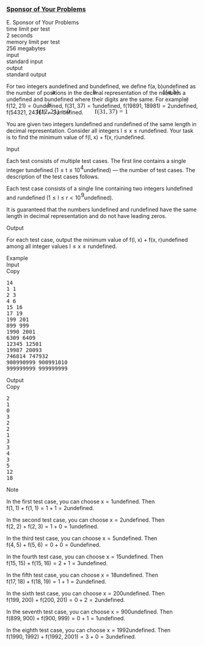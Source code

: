 <h3><a href="https://codeforces.com/contest/2121/problem/E" target="_blank" rel="noopener noreferrer">Sponsor of Your Problems</a></h3>
<div class="header"><div class="title">E. Sponsor of Your Problems</div><div class="time-limit"><div class="property-title">time limit per test</div>2 seconds</div><div class="memory-limit"><div class="property-title">memory limit per test</div>256 megabytes</div><div class="input-file input-standard"><div class="property-title">input</div>standard input</div><div class="output-file output-standard"><div class="property-title">output</div>standard output</div></div><div><p>For two integers <span class="MathJax_Preview" style="color: inherit;"><span class="MJXp-math" id="MJXp-Span-1"><span class="MJXp-mi MJXp-italic" id="MJXp-Span-2">a</span></span></span><span class="MathJax MathJax_Processed" id="MathJax-Element-1-Frame" tabindex="0" style=""><nobr><span class="math" id="MathJax-Span-1"><span style="display: inline-block; position: relative; width: 0em; height: 0px; font-size: 122%;"><span style="position: absolute;"><span class="mrow" id="MathJax-Span-2"><span class="mi" id="MathJax-Span-3" style="font-family: MathJax_Math-italic;">a</span></span></span></span></span></nobr></span>undefined and <span class="MathJax_Preview" style="color: inherit;"><span class="MJXp-math" id="MJXp-Span-3"><span class="MJXp-mi MJXp-italic" id="MJXp-Span-4">b</span></span></span><span class="MathJax MathJax_Processed" id="MathJax-Element-2-Frame" tabindex="0" style=""><nobr><span class="math" id="MathJax-Span-4"><span style="display: inline-block; position: relative; width: 0em; height: 0px; font-size: 122%;"><span style="position: absolute;"><span class="mrow" id="MathJax-Span-5"><span class="mi" id="MathJax-Span-6" style="font-family: MathJax_Math-italic;">b</span></span></span></span></span></nobr></span>undefined, we define <span class="MathJax_Preview" style="color: inherit;"><span class="MJXp-math" id="MJXp-Span-5"><span class="MJXp-mi MJXp-italic" id="MJXp-Span-6">f</span><span class="MJXp-mo" id="MJXp-Span-7" style="margin-left: 0em; margin-right: 0em;">(</span><span class="MJXp-mi MJXp-italic" id="MJXp-Span-8">a</span><span class="MJXp-mo" id="MJXp-Span-9" style="margin-left: 0em; margin-right: 0.222em;">,</span><span class="MJXp-mi MJXp-italic" id="MJXp-Span-10">b</span><span class="MJXp-mo" id="MJXp-Span-11" style="margin-left: 0em; margin-right: 0em;">)</span></span></span><span class="MathJax MathJax_Processed" id="MathJax-Element-3-Frame" tabindex="0" style=""><nobr><span class="math" id="MathJax-Span-7"><span style="display: inline-block; position: relative; width: 0em; height: 0px; font-size: 122%;"><span style="position: absolute;"><span class="mrow" id="MathJax-Span-8"><span class="mi" id="MathJax-Span-9" style="font-family: MathJax_Math-italic;">f<span style="display: inline-block; overflow: hidden; height: 1px; width: 0.061em;"></span></span><span class="mo" id="MathJax-Span-10" style="font-family: MathJax_Main;">(</span><span class="mi" id="MathJax-Span-11" style="font-family: MathJax_Math-italic;">a</span><span class="mo" id="MathJax-Span-12" style="font-family: MathJax_Main;">,</span><span class="mi" id="MathJax-Span-13" style="font-family: MathJax_Math-italic; padding-left: 0.179em;">b</span><span class="mo" id="MathJax-Span-14" style="font-family: MathJax_Main;">)</span></span></span></span></span></nobr></span>undefined as the number of positions in the decimal representation of the numbers <span class="MathJax_Preview" style="color: inherit;"><span class="MJXp-math" id="MJXp-Span-12"><span class="MJXp-mi MJXp-italic" id="MJXp-Span-13">a</span></span></span><span class="MathJax MathJax_Processed" id="MathJax-Element-4-Frame" tabindex="0" style=""><nobr><span class="math" id="MathJax-Span-15"><span style="display: inline-block; position: relative; width: 0em; height: 0px; font-size: 122%;"><span style="position: absolute;"><span class="mrow" id="MathJax-Span-16"><span class="mi" id="MathJax-Span-17" style="font-family: MathJax_Math-italic;">a</span></span></span></span></span></nobr></span>undefined and <span class="MathJax_Preview" style="color: inherit;"><span class="MJXp-math" id="MJXp-Span-14"><span class="MJXp-mi MJXp-italic" id="MJXp-Span-15">b</span></span></span><span class="MathJax MathJax_Processed" id="MathJax-Element-5-Frame" tabindex="0" style=""><nobr><span class="math" id="MathJax-Span-18"><span style="display: inline-block; position: relative; width: 0em; height: 0px; font-size: 122%;"><span style="position: absolute;"><span class="mrow" id="MathJax-Span-19"><span class="mi" id="MathJax-Span-20" style="font-family: MathJax_Math-italic;">b</span></span></span></span></span></nobr></span>undefined where their digits are the same. For example, <span class="MathJax_Preview" style="color: inherit;"><span class="MJXp-math" id="MJXp-Span-16"><span class="MJXp-mi MJXp-italic" id="MJXp-Span-17">f</span><span class="MJXp-mo" id="MJXp-Span-18" style="margin-left: 0em; margin-right: 0em;">(</span><span class="MJXp-mn" id="MJXp-Span-19">12</span><span class="MJXp-mo" id="MJXp-Span-20" style="margin-left: 0em; margin-right: 0.222em;">,</span><span class="MJXp-mn" id="MJXp-Span-21">21</span><span class="MJXp-mo" id="MJXp-Span-22" style="margin-left: 0em; margin-right: 0em;">)</span><span class="MJXp-mo" id="MJXp-Span-23" style="margin-left: 0.333em; margin-right: 0.333em;">=</span><span class="MJXp-mn" id="MJXp-Span-24">0</span></span></span><span class="MathJax MathJax_Processed" id="MathJax-Element-6-Frame" tabindex="0" style=""><nobr><span class="math" id="MathJax-Span-21"><span style="display: inline-block; position: relative; width: 0em; height: 0px; font-size: 122%;"><span style="position: absolute;"><span class="mrow" id="MathJax-Span-22"><span class="mi" id="MathJax-Span-23" style="font-family: MathJax_Math-italic;">f<span style="display: inline-block; overflow: hidden; height: 1px; width: 0.061em;"></span></span><span class="mo" id="MathJax-Span-24" style="font-family: MathJax_Main;">(</span><span class="mn" id="MathJax-Span-25" style="font-family: MathJax_Main;">12</span><span class="mo" id="MathJax-Span-26" style="font-family: MathJax_Main;">,</span><span class="mn" id="MathJax-Span-27" style="font-family: MathJax_Main; padding-left: 0.179em;">21</span><span class="mo" id="MathJax-Span-28" style="font-family: MathJax_Main;">)</span><span class="mo" id="MathJax-Span-29" style="font-family: MathJax_Main; padding-left: 0.296em;">=</span><span class="mn" id="MathJax-Span-30" style="font-family: MathJax_Main; padding-left: 0.296em;">0</span></span></span></span></span></nobr></span>undefined, <span class="MathJax_Preview" style="color: inherit;"><span class="MJXp-math" id="MJXp-Span-25"><span class="MJXp-mi MJXp-italic" id="MJXp-Span-26">f</span><span class="MJXp-mo" id="MJXp-Span-27" style="margin-left: 0em; margin-right: 0em;">(</span><span class="MJXp-mn" id="MJXp-Span-28">31</span><span class="MJXp-mo" id="MJXp-Span-29" style="margin-left: 0em; margin-right: 0.222em;">,</span><span class="MJXp-mn" id="MJXp-Span-30">37</span><span class="MJXp-mo" id="MJXp-Span-31" style="margin-left: 0em; margin-right: 0em;">)</span><span class="MJXp-mo" id="MJXp-Span-32" style="margin-left: 0.333em; margin-right: 0.333em;">=</span><span class="MJXp-mn" id="MJXp-Span-33">1</span></span></span><span class="MathJax MathJax_Processed" id="MathJax-Element-7-Frame" tabindex="0" style=""><nobr><span class="math" id="MathJax-Span-31"><span style="display: inline-block; position: relative; width: 0em; height: 0px; font-size: 122%;"><span style="position: absolute;"><span class="mrow" id="MathJax-Span-32"><span class="mi" id="MathJax-Span-33" style="font-family: MathJax_Math-italic;">f<span style="display: inline-block; overflow: hidden; height: 1px; width: 0.061em;"></span></span><span class="mo" id="MathJax-Span-34" style="font-family: MathJax_Main;">(</span><span class="mn" id="MathJax-Span-35" style="font-family: MathJax_Main;">31</span><span class="mo" id="MathJax-Span-36" style="font-family: MathJax_Main;">,</span><span class="mn" id="MathJax-Span-37" style="font-family: MathJax_Main; padding-left: 0.179em;">37</span><span class="mo" id="MathJax-Span-38" style="font-family: MathJax_Main;">)</span><span class="mo" id="MathJax-Span-39" style="font-family: MathJax_Main; padding-left: 0.296em;">=</span><span class="mn" id="MathJax-Span-40" style="font-family: MathJax_Main; padding-left: 0.296em;">1</span></span></span></span></span></nobr></span>undefined, <span class="MathJax_Preview" style="color: inherit;"><span class="MJXp-math" id="MJXp-Span-34"><span class="MJXp-mi MJXp-italic" id="MJXp-Span-35">f</span><span class="MJXp-mo" id="MJXp-Span-36" style="margin-left: 0em; margin-right: 0em;">(</span><span class="MJXp-mn" id="MJXp-Span-37">19891</span><span class="MJXp-mo" id="MJXp-Span-38" style="margin-left: 0em; margin-right: 0.222em;">,</span><span class="MJXp-mn" id="MJXp-Span-39">18981</span><span class="MJXp-mo" id="MJXp-Span-40" style="margin-left: 0em; margin-right: 0em;">)</span><span class="MJXp-mo" id="MJXp-Span-41" style="margin-left: 0.333em; margin-right: 0.333em;">=</span><span class="MJXp-mn" id="MJXp-Span-42">2</span></span></span><span class="MathJax MathJax_Processing" id="MathJax-Element-8-Frame" tabindex="0"></span>undefined, <span class="MathJax_Preview" style="color: inherit;"><span class="MJXp-math" id="MJXp-Span-43"><span class="MJXp-mi MJXp-italic" id="MJXp-Span-44">f</span><span class="MJXp-mo" id="MJXp-Span-45" style="margin-left: 0em; margin-right: 0em;">(</span><span class="MJXp-mn" id="MJXp-Span-46">54321</span><span class="MJXp-mo" id="MJXp-Span-47" style="margin-left: 0em; margin-right: 0.222em;">,</span><span class="MJXp-mn" id="MJXp-Span-48">24361</span><span class="MJXp-mo" id="MJXp-Span-49" style="margin-left: 0em; margin-right: 0em;">)</span><span class="MJXp-mo" id="MJXp-Span-50" style="margin-left: 0.333em; margin-right: 0.333em;">=</span><span class="MJXp-mn" id="MJXp-Span-51">3</span></span></span><span class="MathJax MathJax_Processing" id="MathJax-Element-9-Frame" tabindex="0"></span>undefined.</p><p>You are given two integers <span class="MathJax_Preview" style="color: inherit;"><span class="MJXp-math" id="MJXp-Span-52"><span class="MJXp-mi MJXp-italic" id="MJXp-Span-53">l</span></span></span><span class="MathJax MathJax_Processing" id="MathJax-Element-10-Frame" tabindex="0"></span>undefined and <span class="MathJax_Preview" style="color: inherit;"><span class="MJXp-math" id="MJXp-Span-54"><span class="MJXp-mi MJXp-italic" id="MJXp-Span-55">r</span></span></span><span class="MathJax MathJax_Processing" id="MathJax-Element-11-Frame" tabindex="0"></span>undefined of the <span class="tex-font-style-bf">same</span> length in decimal representation. Consider all integers <span class="MathJax_Preview" style="color: inherit;"><span class="MJXp-math" id="MJXp-Span-56"><span class="MJXp-mi MJXp-italic" id="MJXp-Span-57">l</span><span class="MJXp-mo" id="MJXp-Span-58" style="margin-left: 0.333em; margin-right: 0.333em;">≤</span><span class="MJXp-mi MJXp-italic" id="MJXp-Span-59">x</span><span class="MJXp-mo" id="MJXp-Span-60" style="margin-left: 0.333em; margin-right: 0.333em;">≤</span><span class="MJXp-mi MJXp-italic" id="MJXp-Span-61">r</span></span></span><span class="MathJax MathJax_Processing" id="MathJax-Element-12-Frame" tabindex="0"></span>undefined. Your task is to find the minimum value of <span class="MathJax_Preview" style="color: inherit;"><span class="MJXp-math" id="MJXp-Span-62"><span class="MJXp-mi MJXp-italic" id="MJXp-Span-63">f</span><span class="MJXp-mo" id="MJXp-Span-64" style="margin-left: 0em; margin-right: 0em;">(</span><span class="MJXp-mi MJXp-italic" id="MJXp-Span-65">l</span><span class="MJXp-mo" id="MJXp-Span-66" style="margin-left: 0em; margin-right: 0.222em;">,</span><span class="MJXp-mi MJXp-italic" id="MJXp-Span-67">x</span><span class="MJXp-mo" id="MJXp-Span-68" style="margin-left: 0em; margin-right: 0em;">)</span><span class="MJXp-mo" id="MJXp-Span-69" style="margin-left: 0.267em; margin-right: 0.267em;">+</span><span class="MJXp-mi MJXp-italic" id="MJXp-Span-70">f</span><span class="MJXp-mo" id="MJXp-Span-71" style="margin-left: 0em; margin-right: 0em;">(</span><span class="MJXp-mi MJXp-italic" id="MJXp-Span-72">x</span><span class="MJXp-mo" id="MJXp-Span-73" style="margin-left: 0em; margin-right: 0.222em;">,</span><span class="MJXp-mi MJXp-italic" id="MJXp-Span-74">r</span><span class="MJXp-mo" id="MJXp-Span-75" style="margin-left: 0em; margin-right: 0em;">)</span></span></span><span class="MathJax MathJax_Processing" id="MathJax-Element-13-Frame" tabindex="0"></span>undefined.</p></div><div class="input-specification"><div class="section-title">Input</div><p>Each test consists of multiple test cases. The first line contains a single integer <span class="MathJax_Preview" style="color: inherit;"><span class="MJXp-math" id="MJXp-Span-76"><span class="MJXp-mi MJXp-italic" id="MJXp-Span-77">t</span></span></span><span class="MathJax MathJax_Processing" id="MathJax-Element-14-Frame" tabindex="0"></span>undefined (<span class="MathJax_Preview" style="color: inherit;"><span class="MJXp-math" id="MJXp-Span-78"><span class="MJXp-mn" id="MJXp-Span-79">1</span><span class="MJXp-mo" id="MJXp-Span-80" style="margin-left: 0.333em; margin-right: 0.333em;">≤</span><span class="MJXp-mi MJXp-italic" id="MJXp-Span-81">t</span><span class="MJXp-mo" id="MJXp-Span-82" style="margin-left: 0.333em; margin-right: 0.333em;">≤</span><span class="MJXp-msubsup" id="MJXp-Span-83"><span class="MJXp-mn" id="MJXp-Span-84" style="margin-right: 0.05em;">10</span><span class="MJXp-mn MJXp-script" id="MJXp-Span-85" style="vertical-align: 0.5em;">4</span></span></span></span><span class="MathJax MathJax_Processing" id="MathJax-Element-15-Frame" tabindex="0"></span>undefined)&nbsp;— the number of test cases. The description of the test cases follows.</p><p>Each test case consists of a single line containing two integers <span class="MathJax_Preview" style="color: inherit;"><span class="MJXp-math" id="MJXp-Span-86"><span class="MJXp-mi MJXp-italic" id="MJXp-Span-87">l</span></span></span><span class="MathJax MathJax_Processing" id="MathJax-Element-16-Frame" tabindex="0"></span>undefined and <span class="MathJax_Preview" style="color: inherit;"><span class="MJXp-math" id="MJXp-Span-88"><span class="MJXp-mi MJXp-italic" id="MJXp-Span-89">r</span></span></span><span class="MathJax MathJax_Processing" id="MathJax-Element-17-Frame" tabindex="0"></span>undefined (<span class="MathJax_Preview" style="color: inherit;"><span class="MJXp-math" id="MJXp-Span-90"><span class="MJXp-mn" id="MJXp-Span-91">1</span><span class="MJXp-mo" id="MJXp-Span-92" style="margin-left: 0.333em; margin-right: 0.333em;">≤</span><span class="MJXp-mi MJXp-italic" id="MJXp-Span-93">l</span><span class="MJXp-mo" id="MJXp-Span-94" style="margin-left: 0.333em; margin-right: 0.333em;">≤</span><span class="MJXp-mi MJXp-italic" id="MJXp-Span-95">r</span><span class="MJXp-mo" id="MJXp-Span-96" style="margin-left: 0.333em; margin-right: 0.333em;">&lt;</span><span class="MJXp-msubsup" id="MJXp-Span-97"><span class="MJXp-mn" id="MJXp-Span-98" style="margin-right: 0.05em;">10</span><span class="MJXp-mn MJXp-script" id="MJXp-Span-99" style="vertical-align: 0.5em;">9</span></span></span></span><span class="MathJax MathJax_Processing" id="MathJax-Element-18-Frame" tabindex="0"></span>undefined).</p><p>It is guaranteed that the numbers <span class="MathJax_Preview" style="color: inherit;"><span class="MJXp-math" id="MJXp-Span-100"><span class="MJXp-mi MJXp-italic" id="MJXp-Span-101">l</span></span></span><span class="MathJax MathJax_Processing" id="MathJax-Element-19-Frame" tabindex="0"></span>undefined and <span class="MathJax_Preview" style="color: inherit;"><span class="MJXp-math" id="MJXp-Span-102"><span class="MJXp-mi MJXp-italic" id="MJXp-Span-103">r</span></span></span><span class="MathJax MathJax_Processing" id="MathJax-Element-20-Frame" tabindex="0"></span>undefined have the same length in decimal representation and do not have leading zeros.</p></div><div class="output-specification"><div class="section-title">Output</div><p>For each test case, output the minimum value of <span class="MathJax_Preview" style="color: inherit;"><span class="MJXp-math" id="MJXp-Span-104"><span class="MJXp-mi MJXp-italic" id="MJXp-Span-105">f</span><span class="MJXp-mo" id="MJXp-Span-106" style="margin-left: 0em; margin-right: 0em;">(</span><span class="MJXp-mi MJXp-italic" id="MJXp-Span-107">l</span><span class="MJXp-mo" id="MJXp-Span-108" style="margin-left: 0em; margin-right: 0.222em;">,</span><span class="MJXp-mi MJXp-italic" id="MJXp-Span-109">x</span><span class="MJXp-mo" id="MJXp-Span-110" style="margin-left: 0em; margin-right: 0em;">)</span><span class="MJXp-mo" id="MJXp-Span-111" style="margin-left: 0.267em; margin-right: 0.267em;">+</span><span class="MJXp-mi MJXp-italic" id="MJXp-Span-112">f</span><span class="MJXp-mo" id="MJXp-Span-113" style="margin-left: 0em; margin-right: 0em;">(</span><span class="MJXp-mi MJXp-italic" id="MJXp-Span-114">x</span><span class="MJXp-mo" id="MJXp-Span-115" style="margin-left: 0em; margin-right: 0.222em;">,</span><span class="MJXp-mi MJXp-italic" id="MJXp-Span-116">r</span><span class="MJXp-mo" id="MJXp-Span-117" style="margin-left: 0em; margin-right: 0em;">)</span></span></span><span class="MathJax MathJax_Processing" id="MathJax-Element-21-Frame" tabindex="0"></span>undefined among all integer values <span class="MathJax_Preview" style="color: inherit;"><span class="MJXp-math" id="MJXp-Span-118"><span class="MJXp-mi MJXp-italic" id="MJXp-Span-119">l</span><span class="MJXp-mo" id="MJXp-Span-120" style="margin-left: 0.333em; margin-right: 0.333em;">≤</span><span class="MJXp-mi MJXp-italic" id="MJXp-Span-121">x</span><span class="MJXp-mo" id="MJXp-Span-122" style="margin-left: 0.333em; margin-right: 0.333em;">≤</span><span class="MJXp-mi MJXp-italic" id="MJXp-Span-123">r</span></span></span><span class="MathJax MathJax_Processing" id="MathJax-Element-22-Frame" tabindex="0"></span>undefined.</p></div><div class="sample-tests"><div class="section-title">Example</div><div class="sample-test"><div class="input"><div class="title">Input<div title="Copy" data-clipboard-target="#id00715088412636277" id="id008866799762888298" class="input-output-copier">Copy</div></div><pre id="id00715088412636277"><div class="test-example-line test-example-line-even test-example-line-0">14</div><div class="test-example-line test-example-line-odd test-example-line-1">1 1</div><div class="test-example-line test-example-line-even test-example-line-2">2 3</div><div class="test-example-line test-example-line-odd test-example-line-3">4 6</div><div class="test-example-line test-example-line-even test-example-line-4">15 16</div><div class="test-example-line test-example-line-odd test-example-line-5">17 19</div><div class="test-example-line test-example-line-even test-example-line-6">199 201</div><div class="test-example-line test-example-line-odd test-example-line-7">899 999</div><div class="test-example-line test-example-line-even test-example-line-8">1990 2001</div><div class="test-example-line test-example-line-odd test-example-line-9">6309 6409</div><div class="test-example-line test-example-line-even test-example-line-10">12345 12501</div><div class="test-example-line test-example-line-odd test-example-line-11">19987 20093</div><div class="test-example-line test-example-line-even test-example-line-12">746814 747932</div><div class="test-example-line test-example-line-odd test-example-line-13">900990999 900991010</div><div class="test-example-line test-example-line-even test-example-line-14">999999999 999999999</div></pre></div><div class="output"><div class="title">Output<div title="Copy" data-clipboard-target="#id004024125574684737" id="id005774395569071786" class="input-output-copier">Copy</div></div><pre id="id004024125574684737">2
1
0
3
2
2
1
3
3
4
3
5
12
18
</pre></div></div></div><div class="note"><div class="section-title">Note</div><p>In the first test case, you can choose <span class="MathJax_Preview" style="color: inherit;"><span class="MJXp-math" id="MJXp-Span-124"><span class="MJXp-mi MJXp-italic" id="MJXp-Span-125">x</span><span class="MJXp-mo" id="MJXp-Span-126" style="margin-left: 0.333em; margin-right: 0.333em;">=</span><span class="MJXp-mn" id="MJXp-Span-127">1</span></span></span><span class="MathJax MathJax_Processing" id="MathJax-Element-23-Frame" tabindex="0"></span>undefined. Then <span class="MathJax_Preview" style="color: inherit;"><span class="MJXp-math" id="MJXp-Span-128"><span class="MJXp-mi MJXp-italic" id="MJXp-Span-129">f</span><span class="MJXp-mo" id="MJXp-Span-130" style="margin-left: 0em; margin-right: 0em;">(</span><span class="MJXp-mn" id="MJXp-Span-131">1</span><span class="MJXp-mo" id="MJXp-Span-132" style="margin-left: 0em; margin-right: 0.222em;">,</span><span class="MJXp-mn" id="MJXp-Span-133">1</span><span class="MJXp-mo" id="MJXp-Span-134" style="margin-left: 0em; margin-right: 0em;">)</span><span class="MJXp-mo" id="MJXp-Span-135" style="margin-left: 0.267em; margin-right: 0.267em;">+</span><span class="MJXp-mi MJXp-italic" id="MJXp-Span-136">f</span><span class="MJXp-mo" id="MJXp-Span-137" style="margin-left: 0em; margin-right: 0em;">(</span><span class="MJXp-mn" id="MJXp-Span-138">1</span><span class="MJXp-mo" id="MJXp-Span-139" style="margin-left: 0em; margin-right: 0.222em;">,</span><span class="MJXp-mn" id="MJXp-Span-140">1</span><span class="MJXp-mo" id="MJXp-Span-141" style="margin-left: 0em; margin-right: 0em;">)</span><span class="MJXp-mo" id="MJXp-Span-142" style="margin-left: 0.333em; margin-right: 0.333em;">=</span><span class="MJXp-mn" id="MJXp-Span-143">1</span><span class="MJXp-mo" id="MJXp-Span-144" style="margin-left: 0.267em; margin-right: 0.267em;">+</span><span class="MJXp-mn" id="MJXp-Span-145">1</span><span class="MJXp-mo" id="MJXp-Span-146" style="margin-left: 0.333em; margin-right: 0.333em;">=</span><span class="MJXp-mn" id="MJXp-Span-147">2</span></span></span><span class="MathJax MathJax_Processing" id="MathJax-Element-24-Frame" tabindex="0"></span>undefined.</p><p>In the second test case, you can choose <span class="MathJax_Preview" style="color: inherit;"><span class="MJXp-math" id="MJXp-Span-148"><span class="MJXp-mi MJXp-italic" id="MJXp-Span-149">x</span><span class="MJXp-mo" id="MJXp-Span-150" style="margin-left: 0.333em; margin-right: 0.333em;">=</span><span class="MJXp-mn" id="MJXp-Span-151">2</span></span></span><span class="MathJax MathJax_Processing" id="MathJax-Element-25-Frame" tabindex="0"></span>undefined. Then <span class="MathJax_Preview" style="color: inherit;"><span class="MJXp-math" id="MJXp-Span-152"><span class="MJXp-mi MJXp-italic" id="MJXp-Span-153">f</span><span class="MJXp-mo" id="MJXp-Span-154" style="margin-left: 0em; margin-right: 0em;">(</span><span class="MJXp-mn" id="MJXp-Span-155">2</span><span class="MJXp-mo" id="MJXp-Span-156" style="margin-left: 0em; margin-right: 0.222em;">,</span><span class="MJXp-mn" id="MJXp-Span-157">2</span><span class="MJXp-mo" id="MJXp-Span-158" style="margin-left: 0em; margin-right: 0em;">)</span><span class="MJXp-mo" id="MJXp-Span-159" style="margin-left: 0.267em; margin-right: 0.267em;">+</span><span class="MJXp-mi MJXp-italic" id="MJXp-Span-160">f</span><span class="MJXp-mo" id="MJXp-Span-161" style="margin-left: 0em; margin-right: 0em;">(</span><span class="MJXp-mn" id="MJXp-Span-162">2</span><span class="MJXp-mo" id="MJXp-Span-163" style="margin-left: 0em; margin-right: 0.222em;">,</span><span class="MJXp-mn" id="MJXp-Span-164">3</span><span class="MJXp-mo" id="MJXp-Span-165" style="margin-left: 0em; margin-right: 0em;">)</span><span class="MJXp-mo" id="MJXp-Span-166" style="margin-left: 0.333em; margin-right: 0.333em;">=</span><span class="MJXp-mn" id="MJXp-Span-167">1</span><span class="MJXp-mo" id="MJXp-Span-168" style="margin-left: 0.267em; margin-right: 0.267em;">+</span><span class="MJXp-mn" id="MJXp-Span-169">0</span><span class="MJXp-mo" id="MJXp-Span-170" style="margin-left: 0.333em; margin-right: 0.333em;">=</span><span class="MJXp-mn" id="MJXp-Span-171">1</span></span></span><span class="MathJax MathJax_Processing" id="MathJax-Element-26-Frame" tabindex="0"></span>undefined.</p><p>In the third test case, you can choose <span class="MathJax_Preview" style="color: inherit;"><span class="MJXp-math" id="MJXp-Span-172"><span class="MJXp-mi MJXp-italic" id="MJXp-Span-173">x</span><span class="MJXp-mo" id="MJXp-Span-174" style="margin-left: 0.333em; margin-right: 0.333em;">=</span><span class="MJXp-mn" id="MJXp-Span-175">5</span></span></span><span class="MathJax MathJax_Processing" id="MathJax-Element-27-Frame" tabindex="0"></span>undefined. Then <span class="MathJax_Preview" style="color: inherit;"><span class="MJXp-math" id="MJXp-Span-176"><span class="MJXp-mi MJXp-italic" id="MJXp-Span-177">f</span><span class="MJXp-mo" id="MJXp-Span-178" style="margin-left: 0em; margin-right: 0em;">(</span><span class="MJXp-mn" id="MJXp-Span-179">4</span><span class="MJXp-mo" id="MJXp-Span-180" style="margin-left: 0em; margin-right: 0.222em;">,</span><span class="MJXp-mn" id="MJXp-Span-181">5</span><span class="MJXp-mo" id="MJXp-Span-182" style="margin-left: 0em; margin-right: 0em;">)</span><span class="MJXp-mo" id="MJXp-Span-183" style="margin-left: 0.267em; margin-right: 0.267em;">+</span><span class="MJXp-mi MJXp-italic" id="MJXp-Span-184">f</span><span class="MJXp-mo" id="MJXp-Span-185" style="margin-left: 0em; margin-right: 0em;">(</span><span class="MJXp-mn" id="MJXp-Span-186">5</span><span class="MJXp-mo" id="MJXp-Span-187" style="margin-left: 0em; margin-right: 0.222em;">,</span><span class="MJXp-mn" id="MJXp-Span-188">6</span><span class="MJXp-mo" id="MJXp-Span-189" style="margin-left: 0em; margin-right: 0em;">)</span><span class="MJXp-mo" id="MJXp-Span-190" style="margin-left: 0.333em; margin-right: 0.333em;">=</span><span class="MJXp-mn" id="MJXp-Span-191">0</span><span class="MJXp-mo" id="MJXp-Span-192" style="margin-left: 0.267em; margin-right: 0.267em;">+</span><span class="MJXp-mn" id="MJXp-Span-193">0</span><span class="MJXp-mo" id="MJXp-Span-194" style="margin-left: 0.333em; margin-right: 0.333em;">=</span><span class="MJXp-mn" id="MJXp-Span-195">0</span></span></span><span class="MathJax MathJax_Processing" id="MathJax-Element-28-Frame" tabindex="0"></span>undefined.</p><p>In the fourth test case, you can choose <span class="MathJax_Preview" style="color: inherit;"><span class="MJXp-math" id="MJXp-Span-196"><span class="MJXp-mi MJXp-italic" id="MJXp-Span-197">x</span><span class="MJXp-mo" id="MJXp-Span-198" style="margin-left: 0.333em; margin-right: 0.333em;">=</span><span class="MJXp-mn" id="MJXp-Span-199">15</span></span></span><span class="MathJax MathJax_Processing" id="MathJax-Element-29-Frame" tabindex="0"></span>undefined. Then <span class="MathJax_Preview" style="color: inherit;"><span class="MJXp-math" id="MJXp-Span-200"><span class="MJXp-mi MJXp-italic" id="MJXp-Span-201">f</span><span class="MJXp-mo" id="MJXp-Span-202" style="margin-left: 0em; margin-right: 0em;">(</span><span class="MJXp-mn" id="MJXp-Span-203">15</span><span class="MJXp-mo" id="MJXp-Span-204" style="margin-left: 0em; margin-right: 0.222em;">,</span><span class="MJXp-mn" id="MJXp-Span-205">15</span><span class="MJXp-mo" id="MJXp-Span-206" style="margin-left: 0em; margin-right: 0em;">)</span><span class="MJXp-mo" id="MJXp-Span-207" style="margin-left: 0.267em; margin-right: 0.267em;">+</span><span class="MJXp-mi MJXp-italic" id="MJXp-Span-208">f</span><span class="MJXp-mo" id="MJXp-Span-209" style="margin-left: 0em; margin-right: 0em;">(</span><span class="MJXp-mn" id="MJXp-Span-210">15</span><span class="MJXp-mo" id="MJXp-Span-211" style="margin-left: 0em; margin-right: 0.222em;">,</span><span class="MJXp-mn" id="MJXp-Span-212">16</span><span class="MJXp-mo" id="MJXp-Span-213" style="margin-left: 0em; margin-right: 0em;">)</span><span class="MJXp-mo" id="MJXp-Span-214" style="margin-left: 0.333em; margin-right: 0.333em;">=</span><span class="MJXp-mn" id="MJXp-Span-215">2</span><span class="MJXp-mo" id="MJXp-Span-216" style="margin-left: 0.267em; margin-right: 0.267em;">+</span><span class="MJXp-mn" id="MJXp-Span-217">1</span><span class="MJXp-mo" id="MJXp-Span-218" style="margin-left: 0.333em; margin-right: 0.333em;">=</span><span class="MJXp-mn" id="MJXp-Span-219">3</span></span></span><span class="MathJax MathJax_Processing" id="MathJax-Element-30-Frame" tabindex="0"></span>undefined.</p><p>In the fifth test case, you can choose <span class="MathJax_Preview" style="color: inherit;"><span class="MJXp-math" id="MJXp-Span-220"><span class="MJXp-mi MJXp-italic" id="MJXp-Span-221">x</span><span class="MJXp-mo" id="MJXp-Span-222" style="margin-left: 0.333em; margin-right: 0.333em;">=</span><span class="MJXp-mn" id="MJXp-Span-223">18</span></span></span><span class="MathJax MathJax_Processing" id="MathJax-Element-31-Frame" tabindex="0"></span>undefined. Then <span class="MathJax_Preview" style="color: inherit;"><span class="MJXp-math" id="MJXp-Span-224"><span class="MJXp-mi MJXp-italic" id="MJXp-Span-225">f</span><span class="MJXp-mo" id="MJXp-Span-226" style="margin-left: 0em; margin-right: 0em;">(</span><span class="MJXp-mn" id="MJXp-Span-227">17</span><span class="MJXp-mo" id="MJXp-Span-228" style="margin-left: 0em; margin-right: 0.222em;">,</span><span class="MJXp-mn" id="MJXp-Span-229">18</span><span class="MJXp-mo" id="MJXp-Span-230" style="margin-left: 0em; margin-right: 0em;">)</span><span class="MJXp-mo" id="MJXp-Span-231" style="margin-left: 0.267em; margin-right: 0.267em;">+</span><span class="MJXp-mi MJXp-italic" id="MJXp-Span-232">f</span><span class="MJXp-mo" id="MJXp-Span-233" style="margin-left: 0em; margin-right: 0em;">(</span><span class="MJXp-mn" id="MJXp-Span-234">18</span><span class="MJXp-mo" id="MJXp-Span-235" style="margin-left: 0em; margin-right: 0.222em;">,</span><span class="MJXp-mn" id="MJXp-Span-236">19</span><span class="MJXp-mo" id="MJXp-Span-237" style="margin-left: 0em; margin-right: 0em;">)</span><span class="MJXp-mo" id="MJXp-Span-238" style="margin-left: 0.333em; margin-right: 0.333em;">=</span><span class="MJXp-mn" id="MJXp-Span-239">1</span><span class="MJXp-mo" id="MJXp-Span-240" style="margin-left: 0.267em; margin-right: 0.267em;">+</span><span class="MJXp-mn" id="MJXp-Span-241">1</span><span class="MJXp-mo" id="MJXp-Span-242" style="margin-left: 0.333em; margin-right: 0.333em;">=</span><span class="MJXp-mn" id="MJXp-Span-243">2</span></span></span><span class="MathJax MathJax_Processing" id="MathJax-Element-32-Frame" tabindex="0"></span>undefined.</p><p>In the sixth test case, you can choose <span class="MathJax_Preview" style="color: inherit;"><span class="MJXp-math" id="MJXp-Span-244"><span class="MJXp-mi MJXp-italic" id="MJXp-Span-245">x</span><span class="MJXp-mo" id="MJXp-Span-246" style="margin-left: 0.333em; margin-right: 0.333em;">=</span><span class="MJXp-mn" id="MJXp-Span-247">200</span></span></span><span class="MathJax MathJax_Processing" id="MathJax-Element-33-Frame" tabindex="0"></span>undefined. Then <span class="MathJax_Preview" style="color: inherit;"><span class="MJXp-math" id="MJXp-Span-248"><span class="MJXp-mi MJXp-italic" id="MJXp-Span-249">f</span><span class="MJXp-mo" id="MJXp-Span-250" style="margin-left: 0em; margin-right: 0em;">(</span><span class="MJXp-mn" id="MJXp-Span-251">199</span><span class="MJXp-mo" id="MJXp-Span-252" style="margin-left: 0em; margin-right: 0.222em;">,</span><span class="MJXp-mn" id="MJXp-Span-253">200</span><span class="MJXp-mo" id="MJXp-Span-254" style="margin-left: 0em; margin-right: 0em;">)</span><span class="MJXp-mo" id="MJXp-Span-255" style="margin-left: 0.267em; margin-right: 0.267em;">+</span><span class="MJXp-mi MJXp-italic" id="MJXp-Span-256">f</span><span class="MJXp-mo" id="MJXp-Span-257" style="margin-left: 0em; margin-right: 0em;">(</span><span class="MJXp-mn" id="MJXp-Span-258">200</span><span class="MJXp-mo" id="MJXp-Span-259" style="margin-left: 0em; margin-right: 0.222em;">,</span><span class="MJXp-mn" id="MJXp-Span-260">201</span><span class="MJXp-mo" id="MJXp-Span-261" style="margin-left: 0em; margin-right: 0em;">)</span><span class="MJXp-mo" id="MJXp-Span-262" style="margin-left: 0.333em; margin-right: 0.333em;">=</span><span class="MJXp-mn" id="MJXp-Span-263">0</span><span class="MJXp-mo" id="MJXp-Span-264" style="margin-left: 0.267em; margin-right: 0.267em;">+</span><span class="MJXp-mn" id="MJXp-Span-265">2</span><span class="MJXp-mo" id="MJXp-Span-266" style="margin-left: 0.333em; margin-right: 0.333em;">=</span><span class="MJXp-mn" id="MJXp-Span-267">2</span></span></span><span class="MathJax MathJax_Processing" id="MathJax-Element-34-Frame" tabindex="0"></span>undefined.</p><p>In the seventh test case, you can choose <span class="MathJax_Preview" style="color: inherit;"><span class="MJXp-math" id="MJXp-Span-268"><span class="MJXp-mi MJXp-italic" id="MJXp-Span-269">x</span><span class="MJXp-mo" id="MJXp-Span-270" style="margin-left: 0.333em; margin-right: 0.333em;">=</span><span class="MJXp-mn" id="MJXp-Span-271">900</span></span></span><span class="MathJax MathJax_Processing" id="MathJax-Element-35-Frame" tabindex="0"></span>undefined. Then <span class="MathJax_Preview" style="color: inherit;"><span class="MJXp-math" id="MJXp-Span-272"><span class="MJXp-mi MJXp-italic" id="MJXp-Span-273">f</span><span class="MJXp-mo" id="MJXp-Span-274" style="margin-left: 0em; margin-right: 0em;">(</span><span class="MJXp-mn" id="MJXp-Span-275">899</span><span class="MJXp-mo" id="MJXp-Span-276" style="margin-left: 0em; margin-right: 0.222em;">,</span><span class="MJXp-mn" id="MJXp-Span-277">900</span><span class="MJXp-mo" id="MJXp-Span-278" style="margin-left: 0em; margin-right: 0em;">)</span><span class="MJXp-mo" id="MJXp-Span-279" style="margin-left: 0.267em; margin-right: 0.267em;">+</span><span class="MJXp-mi MJXp-italic" id="MJXp-Span-280">f</span><span class="MJXp-mo" id="MJXp-Span-281" style="margin-left: 0em; margin-right: 0em;">(</span><span class="MJXp-mn" id="MJXp-Span-282">900</span><span class="MJXp-mo" id="MJXp-Span-283" style="margin-left: 0em; margin-right: 0.222em;">,</span><span class="MJXp-mn" id="MJXp-Span-284">999</span><span class="MJXp-mo" id="MJXp-Span-285" style="margin-left: 0em; margin-right: 0em;">)</span><span class="MJXp-mo" id="MJXp-Span-286" style="margin-left: 0.333em; margin-right: 0.333em;">=</span><span class="MJXp-mn" id="MJXp-Span-287">0</span><span class="MJXp-mo" id="MJXp-Span-288" style="margin-left: 0.267em; margin-right: 0.267em;">+</span><span class="MJXp-mn" id="MJXp-Span-289">1</span><span class="MJXp-mo" id="MJXp-Span-290" style="margin-left: 0.333em; margin-right: 0.333em;">=</span><span class="MJXp-mn" id="MJXp-Span-291">1</span></span></span><span class="MathJax MathJax_Processing" id="MathJax-Element-36-Frame" tabindex="0"></span>undefined.</p><p>In the eighth test case, you can choose <span class="MathJax_Preview" style="color: inherit;"><span class="MJXp-math" id="MJXp-Span-292"><span class="MJXp-mi MJXp-italic" id="MJXp-Span-293">x</span><span class="MJXp-mo" id="MJXp-Span-294" style="margin-left: 0.333em; margin-right: 0.333em;">=</span><span class="MJXp-mn" id="MJXp-Span-295">1992</span></span></span><span class="MathJax MathJax_Processing" id="MathJax-Element-37-Frame" tabindex="0"></span>undefined. Then <span class="MathJax_Preview" style="color: inherit;"><span class="MJXp-math" id="MJXp-Span-296"><span class="MJXp-mi MJXp-italic" id="MJXp-Span-297">f</span><span class="MJXp-mo" id="MJXp-Span-298" style="margin-left: 0em; margin-right: 0em;">(</span><span class="MJXp-mn" id="MJXp-Span-299">1990</span><span class="MJXp-mo" id="MJXp-Span-300" style="margin-left: 0em; margin-right: 0.222em;">,</span><span class="MJXp-mn" id="MJXp-Span-301">1992</span><span class="MJXp-mo" id="MJXp-Span-302" style="margin-left: 0em; margin-right: 0em;">)</span><span class="MJXp-mo" id="MJXp-Span-303" style="margin-left: 0.267em; margin-right: 0.267em;">+</span><span class="MJXp-mi MJXp-italic" id="MJXp-Span-304">f</span><span class="MJXp-mo" id="MJXp-Span-305" style="margin-left: 0em; margin-right: 0em;">(</span><span class="MJXp-mn" id="MJXp-Span-306">1992</span><span class="MJXp-mo" id="MJXp-Span-307" style="margin-left: 0em; margin-right: 0.222em;">,</span><span class="MJXp-mn" id="MJXp-Span-308">2001</span><span class="MJXp-mo" id="MJXp-Span-309" style="margin-left: 0em; margin-right: 0em;">)</span><span class="MJXp-mo" id="MJXp-Span-310" style="margin-left: 0.333em; margin-right: 0.333em;">=</span><span class="MJXp-mn" id="MJXp-Span-311">3</span><span class="MJXp-mo" id="MJXp-Span-312" style="margin-left: 0.267em; margin-right: 0.267em;">+</span><span class="MJXp-mn" id="MJXp-Span-313">0</span><span class="MJXp-mo" id="MJXp-Span-314" style="margin-left: 0.333em; margin-right: 0.333em;">=</span><span class="MJXp-mn" id="MJXp-Span-315">3</span></span></span><span class="MathJax MathJax_Processing" id="MathJax-Element-38-Frame" tabindex="0"></span>undefined.</p></div>